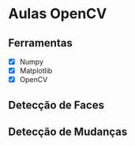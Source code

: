 # Aulas OpenCV

## Ferramentas
 - [x] Numpy 
 - [x] Matplotlib
 - [x] OpenCV

## Detecção de Faces

## Detecção de Mudanças